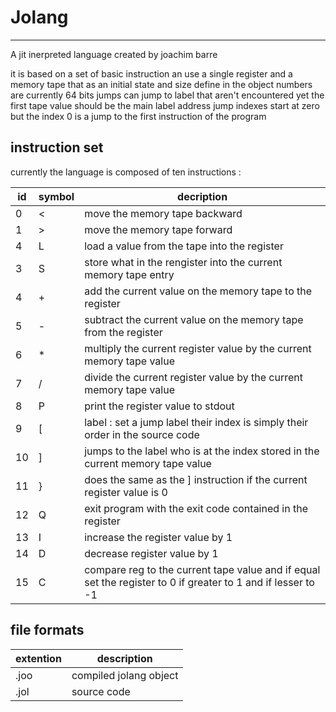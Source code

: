 # Jolang
---

A jit inerpreted language created by joachim barre

it is based on a set of basic instruction an use a single register and a memory tape that as an initial state and size define in the object 
numbers are currently 64 bits
jumps can jump to label that aren't encountered yet
the first tape value should be the main label address
jump indexes start at zero but the index 0 is a jump to the first instruction of the program

## instruction set

currently the language is composed of ten instructions :

| id | symbol | decription                                                                                                   |
| -- | --     | --                                                                                                           |                         
| 0  | <      | move the memory tape backward                                                                                |
| 1  | >      | move the memory tape forward                                                                                 |
| 4  | L      | load a value from the tape into the register                                                                 |
| 3  | S      | store what in the rengister into the current memory tape entry                                               |
| 4  | +      | add the current value on the memory tape to the register                                                     |
| 5  | -      | subtract the current value on the memory tape from the register                                              |
| 6  | *      | multiply the current register value by the current memory tape value                                         |
| 7  | /      | divide the current register value by the current memory tape value                                           |
| 8  | P      | print the register value to stdout                                                                           |
| 9  | [      | label : set a jump label their index is simply their order in the source code                                | 
| 10 | ]      | jumps to the label who is at the index stored in the current memory tape value                               |
| 11 | }      | does the same as the ] instruction if the current register value is 0                                        |
| 12 | Q      | exit program with the exit code contained in the register                                                    |
| 13 | I      | increase the register value by 1                                                                             |
| 14 | D      | decrease register value by 1                                                                                 |
| 15 | C      | compare reg to the current tape value and if equal set the register to 0 if greater to 1 and if lesser to -1 |

## file formats

| extention | description            |
| --        | --                     |
| .joo      | compiled jolang object |
| .jol      | source code            |

